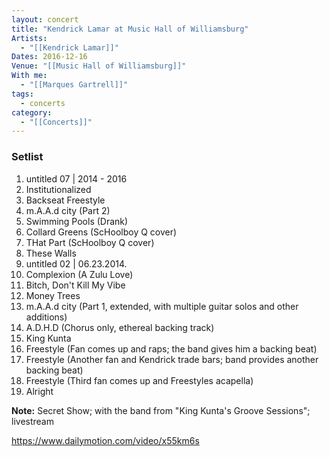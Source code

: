 ```yaml
---
layout: concert
title: "Kendrick Lamar at Music Hall of Williamsburg"
Artists:
  - "[[Kendrick Lamar]]"
Dates: 2016-12-16
Venue: "[[Music Hall of Williamsburg]]"
With me:
  - "[[Marques Gartrell]]"
tags:
  - concerts
category:
  - "[[Concerts]]"
---
```


### Setlist
1. untitled 07 | 2014 - 2016
2. Institutionalized
3. Backseat Freestyle
4. m.A.A.d city (Part 2)
5. Swimming Pools (Drank)
6. Collard Greens (ScHoolboy Q cover)
7. THat Part (ScHoolboy Q cover)
8. These Walls
9. untitled 02 | 06.23.2014.
10. Complexion (A Zulu Love)
11. Bitch, Don't Kill My Vibe
12. Money Trees
13. m.A.A.d city (Part 1, extended, with multiple guitar solos and other additions)
14. A.D.H.D (Chorus only, ethereal backing track)
15. King Kunta
16. Freestyle (Fan comes up and raps; the band gives him a backing beat)
17. Freestyle (Another fan and Kendrick trade bars; band provides another backing beat)
18. Freestyle (Third fan comes up and Freestyles acapella)
19. Alright

**Note:** Secret Show; with the band from "King Kunta's Groove Sessions"; livestream

https://www.dailymotion.com/video/x55km6s